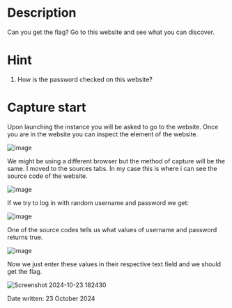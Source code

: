 # Description
Can you get the flag?
Go to this website and see what you can discover.

# Hint
1. How is the password checked on this website?

# Capture start
Upon launching the instance you will be asked to go to the website.
Once you are in the website you can inspect the element of the website.

![image](https://github.com/user-attachments/assets/482c030d-5c94-449d-8663-edd8044b8a1c)

We might be using a different browser but the method of capture will be the same.
I moved to the sources tabs. In my case this is where i can see the source code of the website.

![image](https://github.com/user-attachments/assets/ac41079d-dd5d-4964-84ec-a213eddf3303)



If we try to log in with random username and password we get:

![image](https://github.com/user-attachments/assets/fb51763f-6dd1-4605-a01b-e701f54bef8b)

One of the source codes tells us what values of username and password returns true.

![image](https://github.com/user-attachments/assets/8b2bf51c-467f-409a-9cff-fb5b6193f16e)

Now we just enter these values in their respective text field and we should get the flag.

![Screenshot 2024-10-23 182430](https://github.com/user-attachments/assets/d01e346c-6480-480c-8c47-c0f7930b70fb)

Date written: 23 October 2024
